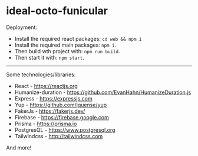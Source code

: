 # ideal-octo-funicular

Deployment:

- Install the required react packages: `cd web && npm i`
- Install the required main packages: `npm i`.
- Then build wth project with: `npm run build`.
- Then start it with: `npm start`.

---

Some technologies/libraries:

- React - https://reactjs.org
- Humanize-duration - https://github.com/EvanHahn/HumanizeDuration.js
- Express - https://expressjs.com
- Yup - https://github.com/jquense/yup
- FakerJs - https://fakerjs.dev/
- Firebase - https://firebase.google.com
- Prisma - https://prisma.io
- PostgresQL - https://www.postgresql.org
- Tailwindcss - http://tailwindcss.com

And more!
